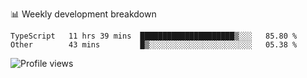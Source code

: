 📊 Weekly development breakdown
<!--START_SECTION:waka-->

```text
TypeScript   11 hrs 39 mins  █████████████████████▒░░░   85.80 %
Other        43 mins         █▒░░░░░░░░░░░░░░░░░░░░░░░   05.38 %
```

<!--END_SECTION:waka-->

<img src="https://gpvc.arturio.dev/iqbalfasri" alt="Profile views"/>
